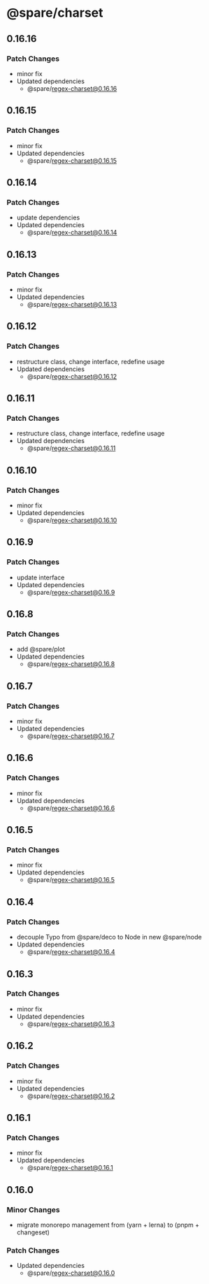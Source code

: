 # @spare/charset

## 0.16.16

### Patch Changes

- minor fix
- Updated dependencies
  - @spare/regex-charset@0.16.16

## 0.16.15

### Patch Changes

- minor fix
- Updated dependencies
  - @spare/regex-charset@0.16.15

## 0.16.14

### Patch Changes

- update dependencies
- Updated dependencies
  - @spare/regex-charset@0.16.14

## 0.16.13

### Patch Changes

- minor fix
- Updated dependencies
  - @spare/regex-charset@0.16.13

## 0.16.12

### Patch Changes

- restructure class, change interface, redefine usage
- Updated dependencies
  - @spare/regex-charset@0.16.12

## 0.16.11

### Patch Changes

- restructure class, change interface, redefine usage
- Updated dependencies
  - @spare/regex-charset@0.16.11

## 0.16.10

### Patch Changes

- minor fix
- Updated dependencies
  - @spare/regex-charset@0.16.10

## 0.16.9

### Patch Changes

- update interface
- Updated dependencies
  - @spare/regex-charset@0.16.9

## 0.16.8

### Patch Changes

- add @spare/plot
- Updated dependencies
  - @spare/regex-charset@0.16.8

## 0.16.7

### Patch Changes

- minor fix
- Updated dependencies
  - @spare/regex-charset@0.16.7

## 0.16.6

### Patch Changes

- minor fix
- Updated dependencies
  - @spare/regex-charset@0.16.6

## 0.16.5

### Patch Changes

- minor fix
- Updated dependencies
  - @spare/regex-charset@0.16.5

## 0.16.4

### Patch Changes

- decouple Typo from @spare/deco to Node in new @spare/node
- Updated dependencies
  - @spare/regex-charset@0.16.4

## 0.16.3

### Patch Changes

- minor fix
- Updated dependencies
  - @spare/regex-charset@0.16.3

## 0.16.2

### Patch Changes

- minor fix
- Updated dependencies
  - @spare/regex-charset@0.16.2

## 0.16.1

### Patch Changes

- minor fix
- Updated dependencies
  - @spare/regex-charset@0.16.1

## 0.16.0

### Minor Changes

- migrate monorepo management from (yarn + lerna) to (pnpm + changeset)

### Patch Changes

- Updated dependencies
  - @spare/regex-charset@0.16.0

